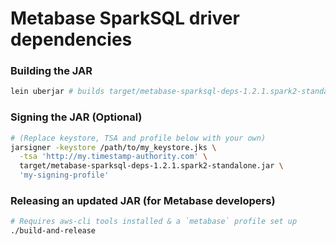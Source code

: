 # Metabase SparkSQL driver dependencies

### Building the JAR

```bash
lein uberjar # builds target/metabase-sparksql-deps-1.2.1.spark2-standalone.jar
```

### Signing the JAR (Optional)

```bash
# (Replace keystore, TSA and profile below with your own)
jarsigner -keystore /path/to/my_keystore.jks \
  -tsa 'http://my.timestamp-authority.com' \
  target/metabase-sparksql-deps-1.2.1.spark2-standalone.jar \
  'my-signing-profile'
```  

### Releasing an updated JAR (for Metabase developers)

```bash
# Requires aws-cli tools installed & a `metabase` profile set up
./build-and-release
```
